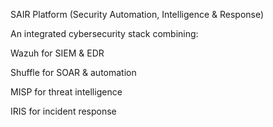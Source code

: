 
SAIR Platform (Security Automation, Intelligence & Response)

An integrated cybersecurity stack combining:

Wazuh for SIEM & EDR

Shuffle for SOAR & automation

MISP for threat intelligence

IRIS for incident response
